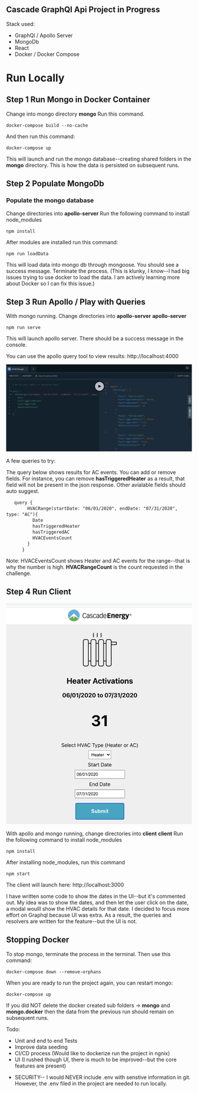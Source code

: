## Cascade GraphQl Api Project in Progress

Stack used:

- GraphQl / Apollo Server
- MongoDb
- React
- Docker / Docker Compose

# Run Locally

## Step 1 Run Mongo in Docker Container

Change into mongo directory
**mongo**
Run this command.

```
docker-compose build --no-cache
```

And then run this command:

```
docker-compose up
```

This will launch and run the mongo database--creating shared folders in the **mongo** directory. This is how the data is persisted on subsequent runs.

## Step 2 Populate MongoDb

### Populate the mongo database

Change directories into **apollo-server**
Run the following command to install node_modules

```
npm install
```

After modules are installed run this command:

```
npm run loadData
```

This will load data into mongo db through mongoose. You should see a success message. Terminate the process. (This is klunky, I know--I had big issues trying to use docker to load the data. I am actively learning more about Docker so I can fix this issue.)

## Step 3 Run Apollo / Play with Queries

With mongo running. Change directories into **apollo-server**
**apollo-server**

```
npm run serve
```

This will launch apollo server. There should be a success message in the console.

You can use the apollo query tool to view results:
http://localhost:4000

![Graphql](images/graphql.png)

A few queries to try:

The query below shows results for AC events. You can add or remove fields. For instance, you can remove **hasTriggeredHeater** as a result, that field will not be present in the json response. Other avialable fields should auto suggest.

```
   query {
        HVACRange(startDate: "06/01/2020", endDate: "07/31/2020", type: "AC"){
          Date
          hasTriggeredHeater
          hasTriggeredAC
          HVACEventsCount
        }
      }
```

Note: HVACEventsCount shows Heater and AC events for the range--that is why the number is high. **HVACRangeCount** is the count requested in the challenge.

## Step 4 Run Client

![Cascade](images/cascade.png)

With apollo and mongo running, change directories into **client**
**client**
Run the following command to install node_modules

```
npm install
```

After installing node_modules, run this command

```
npm start
```

The client will launch here:
http://localhost:3000

I have written some code to show the dates in the UI--but it's commented out. My idea was to show the dates, and then let the user click on the date, a modal woulll show the HVAC details for that date. I decided to focus more effort on Graphql because UI was extra. As a result, the queries and resolvers are written for the feature--but the UI is not.

## Stopping Docker

To stop mongo, terminate the process in the terminal.
Then use this command:

```
docker-compose down --remove-orphans
```

When you are ready to run the project again, you can restart mongo:

```
docker-compose up
```

If you did NOT delete the docker created sub folders -> **mongo** and **mongo.docker** then the data from the previous run should remain on subsequent runs.

Todo:

- Unit and end to end Tests
- Improve data seeding
- CI/CD process (Would like to dockerize run the project in ngnix)
- UI (I rushed though UI, there is much to be improved--but the core features are present)

* SECURITY-- I would NEVER include .env with senstive information in git. However, the .env filed in the project are needed to run locally.
